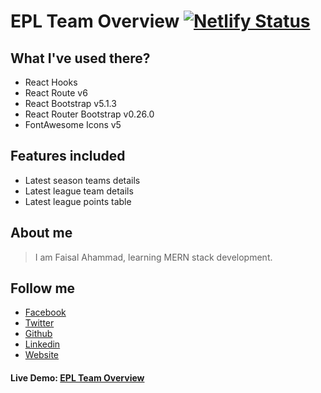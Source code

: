 # EPL Team Overview [![Netlify Status](https://api.netlify.com/api/v1/badges/8199bf56-99bf-46dc-9f4b-b6ec56e7eb57/deploy-status)](https://app.netlify.com/sites/epl-team-overview/deploys)

## What I've used there?

- React Hooks
- React Route v6
- React Bootstrap v5.1.3
- React Router Bootstrap v0.26.0
- FontAwesome Icons v5

## Features included

- Latest season teams details
- Latest league team details
- Latest league points table

## About me

> I am Faisal Ahammad, learning MERN stack development.

## Follow me

- [Facebook](https://facebook.com/faahhr)
- [Twitter](https://twitter.com/hridoyfaisal)
- [Github](https://twitter.com/faisalahammad)
- [Linkedin](https://www.linkedin.com/in/faisalahammad/)
- [Website](https://nexyta.com)

#### Live Demo: [EPL Team Overview](https://epl-team-overview.netlify.app)

